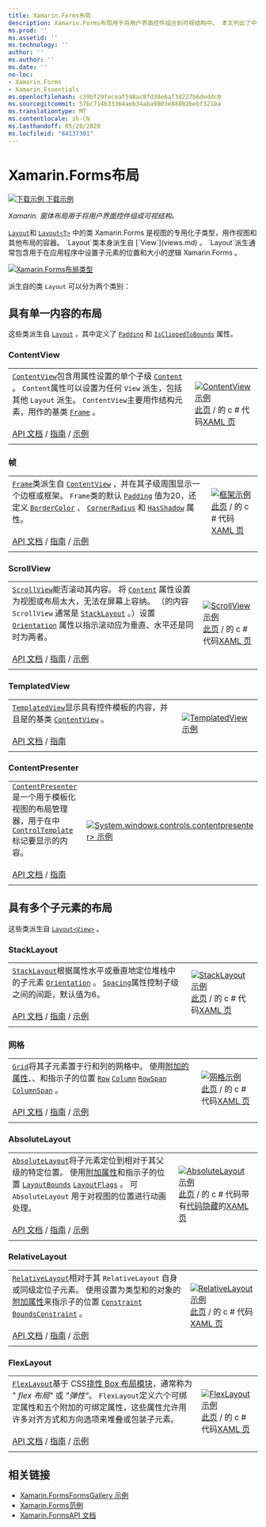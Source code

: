 ```yaml
---
title: Xamarin.Forms布局
description: Xamarin.Forms布局用于将用户界面控件组合到可视结构中。 本文列出了中包含的布局 Xamarin.Forms 。
ms.prod: ''
ms.assetid: ''
ms.technology: ''
author: ''
ms.author: ''
ms.date: ''
no-loc:
- Xamarin.Forms
- Xamarin.Essentials
ms.openlocfilehash: c39bf29feceaf598ac8fd38e6af3d227b6deddc0
ms.sourcegitcommit: 57bc714633364aeb34aba9803e88802bebf321ba
ms.translationtype: MT
ms.contentlocale: zh-CN
ms.lasthandoff: 05/28/2020
ms.locfileid: "84137301"
---
```

# <a name="xamarinforms-layouts"></a>Xamarin.Forms布局

[![下载示例](~/media/shared/download.png) 下载示例](https://docs.microsoft.com/samples/xamarin/xamarin-forms-samples/formsgallery)

_Xamarin. 窗体布局用于将用户界面控件组成可视结构。_

[`Layout`](xref:Xamarin.Forms.Layout)和 [`Layout<T>`](xref:Xamarin.Forms.Layout`1) 中的类 Xamarin.Forms 是视图的专用化子类型，用作视图和其他布局的容器。 `Layout`类本身派生自 [`View`](views.md) 。 `Layout`派生通常包含用于在应用程序中设置子元素的位置和大小的逻辑 Xamarin.Forms 。

[![Xamarin.Forms布局类型](layouts-images/layouts-sml.png "[!基金.非 LOC （Xamarin）] 布局类型")](layouts-images/layouts.png#lightbox "[!基金.非 LOC （Xamarin）] 布局类型")

派生自的类 `Layout` 可以分为两个类别：

## <a name="layouts-with-single-content"></a>具有单一内容的布局

这些类派生自 [`Layout`](xref:Xamarin.Forms.Layout) ，其中定义了 [`Padding`](xref:Xamarin.Forms.Layout.Padding) 和 [`IsClippedToBounds`](xref:Xamarin.Forms.Layout.IsClippedToBounds) 属性。

<a name="contentView" />

### <a name="contentview"></a>ContentView

|     |     |
| --- | --- |
| [`ContentView`](xref:Xamarin.Forms.ContentView)包含用属性设置的单个子级 [`Content`](xref:Xamarin.Forms.ContentView.Content) 。 `Content`属性可以设置为任何 `View` 派生，包括其他 `Layout` 派生。 `ContentView`主要用作结构元素，用作的基类 [`Frame`](#frame) 。<br /><br />[API 文档](xref:Xamarin.Forms.ContentView)  / [指南](~/xamarin-forms/user-interface/layouts/contentview.md)  / [示例](https://docs.microsoft.com/samples/xamarin/xamarin-forms-samples/userinterface-contentviewdemos/) | [![ContentView 示例](layouts-images/ContentView.png "ContentView 示例")](layouts-images/ContentView-Large.png#lightbox "ContentView 示例")<br />[此页](https://github.com/xamarin/xamarin-forms-samples/blob/master/FormsGallery/FormsGallery/FormsGallery/CodeExamples/ContentViewDemoPage.cs)  /  的 c # 代码[XAML 页](https://github.com/xamarin/xamarin-forms-samples/blob/master/FormsGallery/FormsGallery/FormsGallery/XamlExamples/ContentViewDemoPage.xaml) |
|     |     |

<a named="frame" />

### <a name="frame"></a>帧

|     |     |
| --- | --- |
| [`Frame`](xref:Xamarin.Forms.Frame)类派生自 [`ContentView`](#contentView) ，并在其子级周围显示一个边框或框架。 `Frame`类的默认 [`Padding`](xref:Xamarin.Forms.Layout.Padding) 值为20，还定义 [`BorderColor`](xref:Xamarin.Forms.Frame.BorderColor) 、 [`CornerRadius`](xref:Xamarin.Forms.Frame.CornerRadius) 和 [`HasShadow`](xref:Xamarin.Forms.Frame.HasShadow) 属性。<br /><br />[API 文档](xref:Xamarin.Forms.Frame)  / [指南](~/xamarin-forms/user-interface/layouts/frame.md)  / [示例](https://docs.microsoft.com/samples/xamarin/xamarin-forms-samples/userinterface-frame/) | [![框架示例](layouts-images/Frame.png "框架示例")](layouts-images/Frame-Large.png#lightbox "框架示例")<br />[此页](https://github.com/xamarin/xamarin-forms-samples/blob/master/FormsGallery/FormsGallery/FormsGallery/CodeExamples/FrameDemoPage.cs)  /  的 c # 代码[XAML 页](https://github.com/xamarin/xamarin-forms-samples/blob/master/FormsGallery/FormsGallery/FormsGallery/XamlExamples/FrameDemoPage.xaml) |
|     |     |

<a name="scrollView" />

### <a name="scrollview"></a>ScrollView

|     |     |
| --- | --- |
| [`ScrollView`](xref:Xamarin.Forms.ScrollView)能否滚动其内容。 将 [`Content`](xref:Xamarin.Forms.ScrollView.Content) 属性设置为视图或布局太大，无法在屏幕上容纳。 （的内容 `ScrollView` 通常是 [`StackLayout`](#stackLayout) 。）设置 [`Orientation`](xref:Xamarin.Forms.ScrollView.Orientation) 属性以指示滚动应为垂直、水平还是同时为两者。<br /><br />[API 文档](xref:Xamarin.Forms.ScrollView)  / [指南](~/xamarin-forms/user-interface/layouts/scroll-view.md)  / [示例](https://docs.microsoft.com/samples/xamarin/xamarin-forms-samples/userinterface-layout) | [![ScrollView 示例](layouts-images/ScrollView.png "ScrollView 示例")](layouts-images/ScrollView-Large.png#lightbox "ScrollView 示例")<br />[此页](https://github.com/xamarin/xamarin-forms-samples/blob/master/FormsGallery/FormsGallery/FormsGallery/CodeExamples/ScrollViewDemoPage.cs)  /  的 c # 代码[XAML 页](https://github.com/xamarin/xamarin-forms-samples/blob/master/FormsGallery/FormsGallery/FormsGallery/XamlExamples/ScrollViewDemoPage.xaml) |
|     |     |

### <a name="templatedview"></a>TemplatedView

|     |     |
| --- | --- |
| [`TemplatedView`](xref:Xamarin.Forms.TemplatedView)显示具有控件模板的内容，并且是的基类 [`ContentView`](#contentView) 。<br /><br />[API 文档](xref:Xamarin.Forms.TemplatedView)  / [指南](~/xamarin-forms/app-fundamentals/templates/control-template.md) | [![TemplatedView 示例](layouts-images/TemplatedView.png "TemplatedView 示例")](layouts-images/TemplatedView.png#lightbox "TemplatedView 示例") |
|     |     |

### <a name="contentpresenter"></a>ContentPresenter

|     |     |
| --- | --- |
| [`ContentPresenter`](xref:Xamarin.Forms.ContentPresenter)是一个用于模板化视图的布局管理器，用于在中 [`ControlTemplate`](xref:Xamarin.Forms.ControlTemplate) 标记要显示的内容。<br /><br />[API 文档](xref:Xamarin.Forms.ContentPresenter)  / [指南](~/xamarin-forms/app-fundamentals/templates/control-template.md) | [![System.windows.controls.contentpresenter> 示例](layouts-images/ContentPresenter.png "System.windows.controls.contentpresenter> 示例")](layouts-images/ContentPresenter.png#lightbox "System.windows.controls.contentpresenter> 示例") |
|     |     |

## <a name="layouts-with-multiple-children"></a>具有多个子元素的布局

这些类派生自 [`Layout<View>`](xref:Xamarin.Forms.Layout`1) 。

<a name="stackLayout" />

### <a name="stacklayout"></a>StackLayout

|     |     |
| --- | --- |
| [`StackLayout`](xref:Xamarin.Forms.StackLayout)根据属性水平或垂直地定位堆栈中的子元素 [`Orientation`](xref:Xamarin.Forms.StackLayout.Orientation) 。 [`Spacing`](xref:Xamarin.Forms.StackLayout.Spacing)属性控制子级之间的间距，默认值为6。<br /><br />[API 文档](xref:Xamarin.Forms.StackLayout)  / [指南](~/xamarin-forms/user-interface/layouts/stacklayout.md)  / [示例](https://docs.microsoft.com/samples/xamarin/xamarin-forms-samples/userinterface-layout)| [![StackLayout 示例](layouts-images/StackLayout.png "StackLayout 示例")](layouts-images/StackLayout-Large.png#lightbox "StackLayout 示例")<br />[此页](https://github.com/xamarin/xamarin-forms-samples/blob/master/FormsGallery/FormsGallery/FormsGallery/CodeExamples/StackLayoutDemoPage.cs)  /  的 c # 代码[XAML 页](https://github.com/xamarin/xamarin-forms-samples/blob/master/FormsGallery/FormsGallery/FormsGallery/XamlExamples/StackLayoutDemoPage.xaml) |
|     |     |

<a name="grid" />

### <a name="grid"></a>网格

|     |     |
| --- | --- |
| [`Grid`](xref:Xamarin.Forms.Grid)将其子元素置于行和列的网格中。 使用[附加的属性](~/xamarin-forms/xaml/attached-properties.md)、、和指示子的位置 [`Row`](xref:Xamarin.Forms.Grid.RowProperty) [`Column`](xref:Xamarin.Forms.Grid.ColumnProperty) [`RowSpan`](xref:Xamarin.Forms.Grid.RowSpanProperty) [`ColumnSpan`](xref:Xamarin.Forms.Grid.ColumnSpanProperty) 。<br /><br />[API 文档](xref:Xamarin.Forms.Grid)  / [指南](~/xamarin-forms/user-interface/layouts/grid.md)  / [示例](https://docs.microsoft.com/samples/xamarin/xamarin-forms-samples/userinterface-layout) | [![网格示例](layouts-images/Grid.png "网格示例")](layouts-images/Grid-Large.png#lightbox "网格示例")<br />[此页](https://github.com/xamarin/xamarin-forms-samples/blob/master/FormsGallery/FormsGallery/FormsGallery/CodeExamples/GridDemoPage.cs)  /  的 c # 代码[XAML 页](https://github.com/xamarin/xamarin-forms-samples/blob/master/FormsGallery/FormsGallery/FormsGallery/XamlExamples/GridDemoPage.xaml) |
|     |     |

### <a name="absolutelayout"></a>AbsoluteLayout

|     |     |
| --- | --- |
| [`AbsoluteLayout`](xref:Xamarin.Forms.AbsoluteLayout)将子元素定位到相对于其父级的特定位置。 使用[附加属性](~/xamarin-forms/xaml/attached-properties.md)和指示子的位置 [`LayoutBounds`](xref:Xamarin.Forms.AbsoluteLayout.LayoutBoundsProperty) [`LayoutFlags`](xref:Xamarin.Forms.AbsoluteLayout.LayoutFlagsProperty) 。 可 `AbsoluteLayout` 用于对视图的位置进行动画处理。<br /><br />[API 文档](xref:Xamarin.Forms.AbsoluteLayout)  / [指南](~/xamarin-forms/user-interface/layouts/absolute-layout.md)  / [示例](https://docs.microsoft.com/samples/xamarin/xamarin-forms-samples/userinterface-layout) | [![AbsoluteLayout 示例](layouts-images/AbsoluteLayout.png "AbsoluteLayout 示例")](layouts-images/AbsoluteLayout-Large.png#lightbox "AbsoluteLayout 示例")<br />[此页](https://github.com/xamarin/xamarin-forms-samples/blob/master/FormsGallery/FormsGallery/FormsGallery/CodeExamples/AbsoluteLayoutDemoPage.cs)  /  的 c # 代码带有[代码隐藏](https://github.com/xamarin/xamarin-forms-samples/blob/master/FormsGallery/FormsGallery/FormsGallery/XamlExamples/AbsoluteLayoutDemoPage.xaml.cs)的[XAML 页](https://github.com/xamarin/xamarin-forms-samples/blob/master/FormsGallery/FormsGallery/FormsGallery/XamlExamples/AbsoluteLayoutDemoPage.xaml) |
|     |     |

### <a name="relativelayout"></a>RelativeLayout

|     |     |
| --- | --- |
| [`RelativeLayout`](xref:Xamarin.Forms.RelativeLayout)相对于其 `RelativeLayout` 自身或同级定位子元素。 使用设置为类型和的对象的[附加属性](~/xamarin-forms/xaml/attached-properties.md)来指示子的位置 [`Constraint`](xref:Xamarin.Forms.Constraint) [`BoundsConstraint`](xref:Xamarin.Forms.Constraint) 。<br /><br />[API 文档](xref:Xamarin.Forms.RelativeLayout)  / [指南](~/xamarin-forms/user-interface/layouts/relative-layout.md)  / [示例](https://docs.microsoft.com/samples/xamarin/xamarin-forms-samples/userinterface-layout) | [![RelativeLayout 示例](layouts-images/RelativeLayout.png "RelativeLayout 示例")](layouts-images/RelativeLayout-Large.png#lightbox "RelativeLayout 示例")<br />[此页](https://github.com/xamarin/xamarin-forms-samples/blob/master/FormsGallery/FormsGallery/FormsGallery/CodeExamples/RelativeLayoutDemoPage.cs)  /  的 c # 代码[XAML 页](https://github.com/xamarin/xamarin-forms-samples/blob/master/FormsGallery/FormsGallery/FormsGallery/XamlExamples/RelativeLayoutDemoPage.xaml) |
|     |     |

### <a name="flexlayout"></a>FlexLayout

|     |     |
| --- | --- |
| [`FlexLayout`](xref:Xamarin.Forms.FlexLayout)基于 CSS[挠性 Box 布局模块](https://www.w3.org/TR/css-flexbox-1/)，通常称为 " _flex 布局_" 或 _"弹性"_。 `FlexLayout`定义六个可绑定属性和五个附加的可绑定属性，这些属性允许用许多对齐方式和方向选项来堆叠或包装子元素。<br /><br />[API 文档](xref:Xamarin.Forms.FlexLayout)  / [指南](~/xamarin-forms/user-interface/layouts/flex-layout.md)  / [示例](https://docs.microsoft.com/samples/xamarin/xamarin-forms-samples/userinterface-flexlayoutdemos) | [![FlexLayout 示例](layouts-images/FlexLayout.png "FlexLayout 示例")](layouts-images/FlexLayout-Large.png#lightbox "FlexLayout 示例")<br />[此页](https://github.com/xamarin/xamarin-forms-samples/blob/master/FormsGallery/FormsGallery/FormsGallery/CodeExamples/FlexLayoutDemoPage.cs)  /  的 c # 代码[XAML 页](https://github.com/xamarin/xamarin-forms-samples/blob/master/FormsGallery/FormsGallery/FormsGallery/XamlExamples/FlexLayoutDemoPage.xaml) |
|     |     |

## <a name="related-links"></a>相关链接

- [Xamarin.FormsFormsGallery 示例](https://docs.microsoft.com/samples/xamarin/xamarin-forms-samples/formsgallery)
- [Xamarin.Forms范例](https://docs.microsoft.com/samples/browse/?products=xamarin&term=Xamarin.Forms)
- [Xamarin.FormsAPI 文档](https://docs.microsoft.com/dotnet/api/xamarin.forms?view=xamarin-forms)
